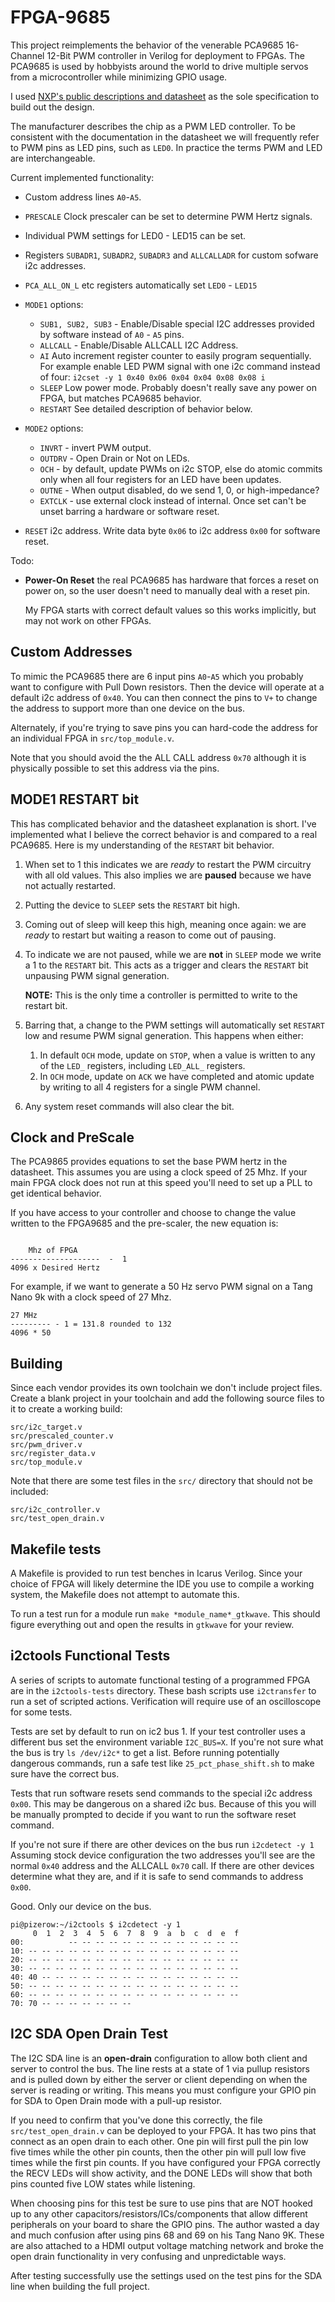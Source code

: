 # FPGA-9685

This project reimplements the behavior of the venerable PCA9685
16-Channel 12-Bit PWM controller in Verilog for deployment to
FPGAs. The PCA9685 is used by hobbyists around the world to drive
multiple servos from a microcontroller while minimizing GPIO usage.

I used [NXP's public descriptions and datasheet](https://www.nxp.com/products/power-management/lighting-driver-and-controller-ics/led-controllers/16-channel-12-bit-pwm-fm-plus-ic-bus-led-controller:PCA9685)  as the sole specification to build out the design.

The manufacturer describes the chip as a PWM LED controller. To be
consistent with the documentation in the datasheet we will frequently
refer to PWM pins as LED pins, such as `LED0`. In practice the terms
PWM and LED are interchangeable.

Current implemented functionality:

* Custom address lines `A0`-`A5`.
* `PRESCALE` Clock prescaler can be set to determine PWM Hertz signals.
* Individual PWM settings for LED0 - LED15 can be set.
* Registers `SUBADR1`, `SUBADR2`, `SUBADR3` and `ALLCALLADR` for custom
    sofware i2c addresses.
* `PCA_ALL_ON_L` etc registers automatically set `LED0` - `LED15`
* `MODE1` options:
    * `SUB1, SUB2, SUB3` - Enable/Disable special I2C addresses provided
        by software instead of `A0` - `A5` pins.
    * `ALLCALL` - Enable/Disable ALLCALL I2C Address.
    * `AI` Auto increment register counter to easily program sequentially.
        For example enable LED PWM signal with one i2c command instead of
        four: `i2cset -y 1 0x40 0x06 0x04 0x04 0x08 0x08 i`
    * `SLEEP` Low power mode. Probably doesn't really save any power on
        FPGA, but matches PCA9685 behavior.
    * `RESTART` See detailed description of behavior below.
    
* `MODE2` options:
    * `INVRT` - invert PWM output.
    * `OUTDRV` - Open Drain or Not on LEDs.
    * `OCH` - by default, update PWMs on i2c STOP, else do atomic commits
        only when all four registers for an LED have been updates. 
    * `OUTNE` - When output disabled, do we send 1, 0, or high-impedance?
    * `EXTCLK` - use external clock instead of internal. Once set can't
        be unset barring a hardware or software reset.
* `RESET` i2c address. Write data byte `0x06` to i2c address `0x00` for
    software reset.

Todo:

* **Power-On Reset** the real PCA9685 has hardware that forces a
    reset on power on, so the user doesn't need to manually deal
    with a reset pin.

    My FPGA starts with correct default values
    so this works implicitly, but may not work on other FPGAs.

## Custom Addresses

To mimic the PCA9685 there are 6 input pins `A0`-`A5` which you
probably want to configure with Pull Down resistors. Then the device
will operate at a default i2c address of `0x40`. You can then connect
the pins to `V+` to change the address to support more than one device
on the bus.

Alternately, if you're trying to save pins you can hard-code the address
for an individual FPGA in `src/top_module.v`.

Note that you should avoid the the ALL CALL address `0x70` although it is
physically possible to set this address via the pins.

## MODE1 RESTART bit

This has complicated behavior and the datasheet explanation is short.
I've implemented what I believe the correct behavior is and compared
to a real PCA9685. Here is my understanding of the `RESTART` bit
behavior.

1. When set to 1 this indicates we are *ready* to restart the
    PWM circuitry with all old values. This also implies we are **paused**
    because we have not actually restarted.
2. Putting the device to `SLEEP` sets the `RESTART` bit high.
3. Coming out of sleep will keep this high, meaning once again:
    we are *ready* to restart but waiting a reason to come out of pausing.
4. To indicate we are not paused, while we are **not** in `SLEEP` mode
    we write a 1 to the `RESTART` bit. This acts as a trigger and clears
    the `RESTART` bit unpausing PWM signal generation.

    **NOTE:** This is the only time a controller is permitted to write
    to the restart bit.
5. Barring that, a change to the PWM settings will automatically set
    `RESTART` low and resume PWM signal generation. This happens when
    either:

    1. In default `OCH` mode, update on `STOP`, when a value is written
        to any of the `LED_` registers, including `LED_ALL_` registers.
    2. In `OCH` mode, update on `ACK` we have completed and atomic
        update by writing to all 4 registers for a single PWM channel.
6. Any system reset commands will also clear the bit.

## Clock and PreScale

The PCA9865 provides equations to set the base PWM hertz in the
datasheet. This assumes you are using a clock speed of 25 Mhz. If your
main FPGA clock does not run at this speed you'll need to set up a PLL
to get identical behavior.

If you have access to your controller and choose to change the value
written to the FPGA9685 and the pre-scaler, the new equation is:

```

    Mhz of FPGA
--------------------  -  1
4096 x Desired Hertz

```

For example, if we want to generate a 50 Hz servo PWM signal on a Tang
Nano 9k with a clock speed of 27 Mhz.

```
27 MHz
--------- - 1 = 131.8 rounded to 132
4096 * 50

```

## Building

Since each vendor provides its own toolchain we don't include project
files. Create a blank project in your toolchain and add the following
source files to it to create a working build:

```
src/i2c_target.v
src/prescaled_counter.v
src/pwm_driver.v
src/register_data.v
src/top_module.v
```

Note that there are some test files in the `src/` directory that should
not be included:

```
src/i2c_controller.v
src/test_open_drain.v
```

## Makefile tests

A Makefile is provided to run test benches in Icarus Verilog. Since
your choice of FPGA will likely determine the IDE you use to compile a
working system, the Makefile does not attempt to automate this.

To run a test run for a module run `make *module_name*_gtkwave`. This
should figure everything out and open the results in `gtkwave` for
your review.

## i2ctools Functional Tests

A series of scripts to automate functional testing of a programmed
FPGA are in the `i2ctools-tests` directory. These bash scripts use
`i2ctransfer` to run a set of scripted actions. Verification will
require use of an oscilloscope for some tests.

Tests are set by default to run on ic2 bus 1. If your test controller
uses a different bus set the environment variable `I2C_BUS=X`. If
you're not sure what the bus is try `ls /dev/i2c*` to get a
list. Before running potentially dangerous commands, run a safe test
like `25_pct_phase_shift.sh` to make sure have the correct bus.

Tests that run software resets send commands to the special i2c
address `0x00`. This may be dangerous on a shared i2c bus. Because of
this you will be manually prompted to decide if you want to run the
software reset command.

If you're not sure if there are other devices on the bus run
`i2cdetect -y 1` Assuming stock device configuration the two addresses
you'll see are the normal `0x40` address and the ALLCALL `0x70` call. If there are other devices determine what they are, and if it is safe to send commands to address `0x00`.

Good. Only our device on the bus.

```
pi@pizerow:~/i2ctools $ i2cdetect -y 1
     0  1  2  3  4  5  6  7  8  9  a  b  c  d  e  f
00:          -- -- -- -- -- -- -- -- -- -- -- -- -- 
10: -- -- -- -- -- -- -- -- -- -- -- -- -- -- -- -- 
20: -- -- -- -- -- -- -- -- -- -- -- -- -- -- -- -- 
30: -- -- -- -- -- -- -- -- -- -- -- -- -- -- -- -- 
40: 40 -- -- -- -- -- -- -- -- -- -- -- -- -- -- -- 
50: -- -- -- -- -- -- -- -- -- -- -- -- -- -- -- -- 
60: -- -- -- -- -- -- -- -- -- -- -- -- -- -- -- -- 
70: 70 -- -- -- -- -- -- --                         
```


## I2C SDA Open Drain Test

The I2C SDA line is an **open-drain** configuration to allow both
client and server to control the bus. The line rests at a state of 1
via pullup resistors and is pulled down by either the server or client
depending on when the server is reading or writing. This means you
must configure your GPIO pin for SDA to Open Drain mode with a pull-up
resistor.

If you need to confirm that you've done this correctly, the file
`src/test_open_drain.v` can be deployed to your FPGA. It has two pins
that connect as an open drain to each other. One pin will first pull
the pin low five times while the other pin counts, then the other pin
will pull low five times while the first pin counts. If you have
configured your FPGA correctly the RECV LEDs will show activity, and
the DONE LEDs will show that both pins counted five LOW states while
listening.

When choosing pins for this test be sure to use pins that are NOT
hooked up to any other capacitors/resistors/ICs/components that allow
different peripherals on your board to share the GPIO pins. The author
wasted a day and much confusion after using pins 68 and 69 on his Tang
Nano 9K. These are also attached to a HDMI output voltage matching
network and broke the open drain functionality in very confusing and
unpredictable ways.

After testing successfully use the settings used on the test pins for
the SDA line when building the full project.

